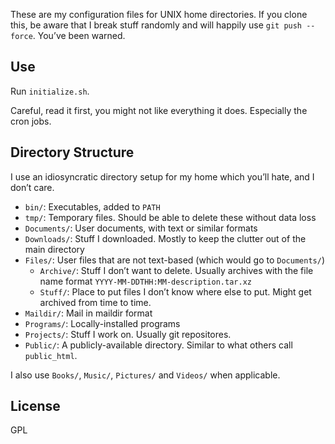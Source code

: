 These are my configuration files for UNIX home directories. If you
clone this, be aware that I break stuff randomly and will happily use
`git push --force`. You’ve been warned.

## Use

Run `initialize.sh`.

Careful, read it first, you might not like everything it does.
Especially the cron jobs.

## Directory Structure

I use an idiosyncratic directory setup for my home which you’ll hate,
and I don’t care.

- `bin/`: Executables, added to `PATH`
- `tmp/`: Temporary files. Should be able to delete these without data loss
- `Documents/`: User documents, with text or similar formats
- `Downloads/`: Stuff I downloaded. Mostly to keep the clutter out of the main directory
- `Files/`: User files that are not text-based (which would go to `Documents/`)
  - `Archive/`: Stuff I don’t want to delete. Usually archives with the file name format `YYYY-MM-DDTHH:MM-description.tar.xz`
  - `Stuff/`: Place to put files I don’t know where else to put. Might get archived from time to time.
- `Maildir/`: Mail in maildir format
- `Programs/`: Locally-installed programs
- `Projects/`: Stuff I work on. Usually git repositores.
- `Public/`: A publicly-available directory. Similar to what others call `public_html`.

I also use `Books/`, `Music/`, `Pictures/` and `Videos/` when applicable.

## License

GPL
